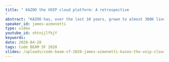 ```yaml
---
title: " KAZOO the VOIP cloud platform: A retrospective
"
abstract: "KAZOO has, over the last 10 years, grown to almost 300K lines of Erlang, plus C-node code in the FreeSWITCH and custom code in the Kamailio project."
speaker_id: james-aimonetti
type: video
youtube_id: vhtnijlfkjY
keywords: 
date: 2020-04-28
tags: Code BEAM SF 2020
slides: /uploads/code-beam-sf-2020-james-aimonetti-kazoo-the-voip-cloud-platform-a-retrospective-2.pdf
---
```


